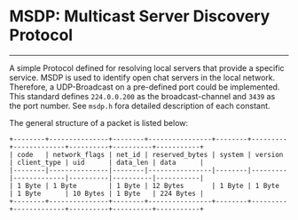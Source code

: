 # MSDP: Multicast Server Discovery Protocol

***

A simple Protocol defined for resolving local servers that provide a specific service. MSDP is used to identify open chat 
servers in the local network. Therefore, a UDP-Broadcast on a pre-defined port could be implemented. This standard defines 
`224.0.0.200` as the broadcast-channel and `3439` as the port number. See `msdp.h` fora  detailed description of each constant.

The general structure of a packet is listed below:

    +--------+---------------+--------+----------------+--------+---------+-------------+----------+----------+-----------+
    | code   | network_flags | net_id | reserved_bytes | system | version | client_type | uid      | data_len | data      |
    |--------|---------------|--------|----------------|--------|---------|-------------|----------|----------|-----------|
    | 1 Byte | 1 Byte        | 1 Byte | 12 Bytes       | 1 Byte | 1 Byte  | 1 Byte      | 10 Bytes | 1 Byte   | 224 Bytes |
    +--------+---------------+--------+----------------+--------+---------+-------------+----------+----------+-----------+
